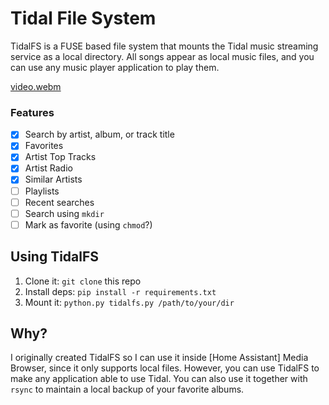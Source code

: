 # Tidal File System

TidalFS is a FUSE based file system that mounts the Tidal music streaming service as a local directory. All songs appear as local music files, and you can use any music player application to play them.

[video.webm](https://user-images.githubusercontent.com/55081/211162559-0ff9b0bc-8657-413c-9b7d-4387a70784d1.webm)
### Features

- [x] Search by artist, album, or track title
- [x] Favorites
- [x] Artist Top Tracks
- [x] Artist Radio
- [x] Similar Artists
- [ ] Playlists
- [ ] Recent searches
- [ ] Search using `mkdir`
- [ ] Mark as favorite (using `chmod`?)

## Using TidalFS

1. Clone it: `git clone` this repo
2. Install deps: `pip install -r requirements.txt`
3. Mount it: `python.py tidalfs.py /path/to/your/dir`

## Why?

I originally created TidalFS so I can use it inside [Home Assistant] Media Browser, since it only supports local files. However, you can use TidalFS to make any application able to use Tidal. You can also use it together with `rsync` to maintain a local backup of your favorite albums.
